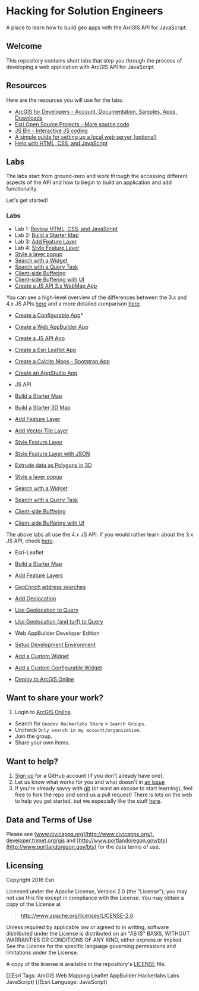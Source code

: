 # Hacking for Solution Engineers 

A place to learn how to build geo apps with the ArcGIS API for JavaScript.

## Welcome

This repository contains short labs that step you through the process of developing a web application with ArcGIS API for JavaScript. 


## Resources

Here are the resources you will use for the labs.

* [ArcGIS for Developers - Account, Documentation, Samples, Apps, Downloads](http://developers.arcgis.com)
* [Esri Open Source Projects - More source code](http://esri.github.io)
* [JS Bin - Interactive JS coding](http://jsbin.com)
* [A simple guide for setting up a local web server (optional)](https://gist.github.com/jgravois/5e73b56fa7756fd00b89)
* [Help with HTML, CSS, and JavaScript](http://w3schools.com)

## Labs

The labs start from ground-zero and work through the accessing different aspects of the API and how to begin to build an application and add functionality.

Let's get started!

### Labs

* Lab 1:  [Review HTML, CSS, and JavaScript](./labs/review/lab1.md)
* Lab 2:  [Build a Starter Map](./labs/jsapi3/create_starter_map/lab.md)
* Lab 3:  [Add Feature Layer](./labs/jsapi3/add_feature_layer/lab.md)
* Lab 4:  [Style Feature Layer](./style_feature_layer/lab.md)
 * [Style a layer popup](./style_simple_popup/lab.md)
 * [Search with a Widget](./search_with_widget/lab.md)
 * [Search with a Query Task](./search_with_query_task/lab.md)
 * [Client-side Buffering](./fixed_buffer_with_geometry_engine/lab.md)
 * [Client-side Buffering with UI](./buffer_with_geometry_engine/lab.md)
 * [Create a JS API 3.x WebMap App](../webmap_apps/create_jsapi3_app/lab.md)

You can see a high-level overview of the differences between the 3.x and 4.x JS APIs [here](https://developers.arcgis.com/javascript/latest/guide/choose-version/index.html) and a more detailed comparison [here](https://developers.arcgis.com/javascript/latest/guide/functionality-matrix/index.html).


 * [Create a Configurable App](./develop/webmap_apps/create_configurable_app/lab.md)*
 * [Create a Web AppBuilder App](./develop/webmap_apps/create_web_appbuilder_app/lab.md)
 * [Create a JS API App](./develop/webmap_apps/create_jsapi_app/lab.md)
 * [Create a Esri Leaflet App](./develop/leaflet/add_feature_layer/lab.md)
 * [Create a Calcite Maps - Bootstrap App](./develop/webmap_apps/create_calcite_maps_app/lab.md)
 * [Create an AppStudio App](./develop/webmap_apps/create_appstudio_app/lab.md)

* JS API
 * [Build a Starter Map](./develop/jsapi/create_starter_map/lab.md)
 * [Build a Starter 3D Map](./develop/jsapi/create_starter_map_3d/lab.md)
 * [Add Feature Layer](./develop/jsapi/add_feature_layer/lab.md)
 * [Add Vector Tile Layer](./develop/jsapi/add_vector_tile_layer/lab.md)
 * [Style Feature Layer](./develop/jsapi/style_feature_layer/lab.md)
 * [Style Feature Layer with JSON](./develop/jsapi/style_feature_layer_with_json/lab.md)
 * [Extrude data as Polygons in 3D](./develop/jsapi/extrude_polygon_3d/lab.md)
 * [Style a layer popup](./develop/jsapi/style_simple_popup/lab.md)
 * [Search with a Widget](./develop/jsapi/search_with_widget/lab.md)
 * [Search with a Query Task](./develop/jsapi/search_with_query_task/lab.md)
 * [Client-side Buffering](./develop/jsapi/buffer_with_geometry_engine/lab.md)
 * [Client-side Buffering with UI](./develop/jsapi/buffer_with_geometry_engine_and_slider/lab.md)

The above labs all use the 4.x JS API. If you would rather learn about the 3.x JS API, check [here](./develop/jsapi3/README.md).

* Esri-Leaflet
 * [Build a Starter Map](./develop/leaflet/create_starter_map/lab.md)
 * [Add Feature Layers](./develop/leaflet/add_feature_layer/lab.md)
 * [GeoEnrich address searches](./develop/leaflet/enrich_address_search/lab.md)
 * [Add Geolocation](./develop/leaflet/add_geolocation/lab.md)
 * [Use Geolocation to Query](./develop/leaflet/query_with_html5_location/lab.md)
 * [Use Geolocation (and turf) to Query](./develop/leaflet/query_with_html5_location_turf/lab.md)

* Web AppBuilder Developer Edition
 * [Setup Development Environment](./develop/wab/install_developer_edition_locally/lab.md)
 * [Add a Custom Widget](./develop/wab/add_custom_widget_to_app/lab.md)
 * [Add a Custom Configurable Widget](./develop/wab/add_configurable_widget/lab.md)
 * [Deploy to ArcGIS Online](./develop/wab/deploy_to_arcgis_online/lab.md)

## Want to share your work?

1. Login to [ArcGIS Online](http://arcgis.com).
 * Search for `Geodev Hackerlabs Share` > `Search Groups`.
 * Uncheck `Only search in my account/organization`.
 * Join the group.
 * Share your own items.

## Want to help?

1. [Sign up](https://github.com/join) for a GitHub account (if you don't already have one).
2. Let us know what works for you and what doesn't in [an issue](https://github.com/Esri/geodev-hackerlabs/issues/new)
3. If you're already savvy with [git](https://git-scm.com/) (or want an excuse to start learning), feel free to fork the repo and send us a pull request!  There is lots on the web to help you get started, but we especially like the stuff [here](https://guides.github.com/).

## Data and Terms of Use

Please see [www.civicapps.org](http://www.civicapps.org/), [developer.trimet.org/gis](developer.trimet.org/gis) and [http://www.portlandoregon.gov/bts](http://www.portlandoregon.gov/bts) for the data terms of use.

## Licensing
Copyright 2016 Esri

Licensed under the Apache License, Version 2.0 (the "License");
you may not use this file except in compliance with the License.
You may obtain a copy of the License at

> http://www.apache.org/licenses/LICENSE-2.0

Unless required by applicable law or agreed to in writing, software
distributed under the License is distributed on an "AS IS" BASIS,
WITHOUT WARRANTIES OR CONDITIONS OF ANY KIND, either express or implied.
See the License for the specific language governing permissions and
limitations under the License.

A copy of the license is available in the repository's [LICENSE](./license.txt) file.

[](Esri Tags: ArcGIS Web Mapping Leaflet AppBuilder Hackerlabs Labs JavaScript)
[](Esri Language: JavaScript)
